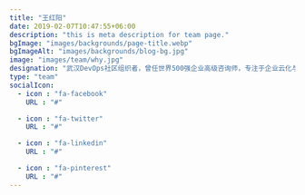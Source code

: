 ```yaml
---
title: "王红阳"
date: 2019-02-07T10:47:55+06:00
description: "this is meta description for team page."
bgImage: "images/backgrounds/page-title.webp"
bgImageAlt: "images/backgrounds/blog-bg.jpg"
image: "images/team/why.jpg"
designation: "武汉DevOps社区组织者，曾任世界500强企业高级咨询师，专注于企业云化与DevOps流程体系的建立与落地。现主要从事B端企业的敏捷转型及DevOps平台体系的构建与落地推广工作。"
type: "team"
socialIcon:
  - icon : "fa-facebook"
    URL : "#"

  - icon : "fa-twitter"
    URL : "#"

  - icon : "fa-linkedin"
    URL : "#"

  - icon : "fa-pinterest"
    URL : "#"
---
```

